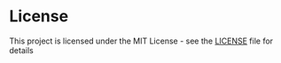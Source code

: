 # License

This project is licensed under the MIT License - see the [LICENSE](https://github.com/moltin/terraform-stack/blob/master/LICENSE) file for details
